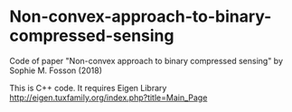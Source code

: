# Non-convex-approach-to-binary-compressed-sensing
Code of paper "Non-convex approach to binary compressed sensing" by Sophie M. Fosson (2018)

This is C++ code. It requires Eigen Library
http://eigen.tuxfamily.org/index.php?title=Main_Page




